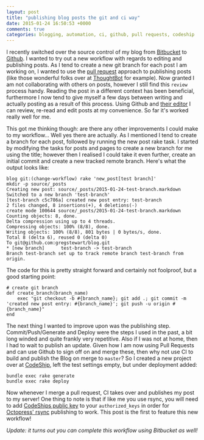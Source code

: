 ```yaml
---
layout: post
title: "publishing blog posts the git and ci way"
date: 2015-01-24 16:50:53 +0000
comments: true
categories: blogging, automation, ci, github, pull requests, codeship
---
```

I recently switched over the source control of my blog from [Bitbucket](https://bitbucket.org/) to [Github](https://github.com/). I wanted to try out a new workflow with regards to editing and publishing posts. As I tend to create a new git branch for each post I am working on, I wanted to use the [pull request](https://help.github.com/articles/using-pull-requests/) approach to publishing posts (like those wonderful folks over at [ThoughtBot](http://playbook.thoughtbot.com/) for example). Now granted I am not collaborating with others on posts, however I still find this `review` process handy. Reading the post in a different context has been beneficial, furthermore I now tend to give myself a few days between writing and actually posting as a result of this process. Using Github and [their editor](https://github.com/blog/1379-zen-writing-mode) I can review, re-read and edit posts at my convenience. So far it's worked really well for me.

This got me thinking though: are there any other improvements I could make to my workflow... Well yes there are actually. As I mentioned I tend to create a branch for each post, followed by running the new post rake task. I started by modifying the tasks for posts and pages to create a new branch for me using the title; however then I realised I could take it even further, create an initial commit and create a new tracked remote branch. Here's what the output looks like:

    blog git:(change-workflow) rake 'new_post[test branch]'
    mkdir -p source/_posts
    Creating new post: source/_posts/2015-01-24-test-branch.markdown
    Switched to a new branch 'test-branch'
    [test-branch c5c786a] created new post entry: test-branch
    2 files changed, 8 insertions(+), 4 deletions(-)
    create mode 100644 source/_posts/2015-01-24-test-branch.markdown
    Counting objects: 8, done.
    Delta compression using up to 4 threads.
    Compressing objects: 100% (8/8), done.
    Writing objects: 100% (8/8), 801 bytes | 0 bytes/s, done.
    Total 8 (delta 6), reused 0 (delta 0)
    To git@github.com:gregstewart/blog.git
    * [new branch]      test-branch -> test-branch
    Branch test-branch set up to track remote branch test-branch from origin.
    
The code for this is pretty straight forward and certainly not foolproof, but a good starting point:

    # create git branch
    def create_branch(branch_name)
        exec "git checkout -b #{branch_name}; git add .; git commit -m 'created new post entry: #{branch_name}'; git push -u origin #{branch_name}"
    end

The next thing I wanted to improve upon was the publishing step. Commit/Push/Generate and Deploy were the steps I used in the past, a bit long winded and quite frankly very repetitive. Also if I was not at home, then I had to wait to publish an update. Given how I am now using Pull Requests and can use Github to sign off on and merge these, then why not use CI to build and publish the Blog on merge to `master`? So I created a new project over at [CodeShip](https://codeship.com/), left the test settings empty, but under deployment added:

    bundle exec rake generate
    bundle exec rake deploy

Now whenever I merge a pull request, CI takes over and publishes my post to my server! One thing to note is that if like me you use rsync, you will need to add [CodeShips public key](https://codeship.com/documentation/continuous-integration/where-can-i-find-the-ssh-public-key-for-my-project/) to your `authorized_keys` in order for [Octopress' rsync](http://octopress.org/docs/deploying/rsync/) publishing to work. This post is the first to feature this new workflow!

_Update: it turns out you can complete this workflow using Bitbucket as well!_
